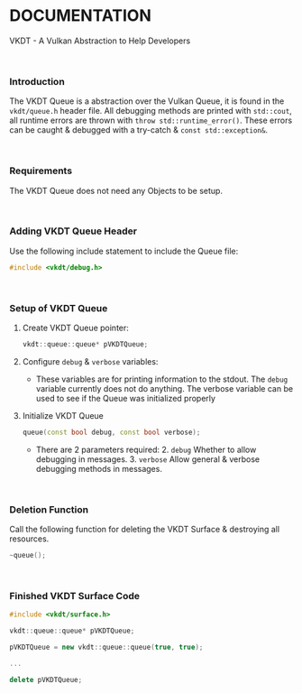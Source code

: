 # DOCUMENTATION

VKDT - A Vulkan Abstraction to Help Developers

<br>

### Introduction

The VKDT Queue is a abstraction over the Vulkan Queue, it is found in the `vkdt/queue.h` header file.
All debugging methods are printed with `std::cout`, all runtime errors are thrown with `throw std::runtime_error()`. These errors can be caught & debugged with a try-catch & `const std::exception&`.

<br>

### Requirements

The VKDT Queue does not need any Objects to be setup.

<br>

### Adding VKDT Queue Header

Use the following include statement to include the Queue file:
```cpp
#include <vkdt/debug.h>
```

<br>

### Setup of VKDT Queue

1. Create VKDT Queue pointer:
	```cpp
	vkdt::queue::queue* pVKDTQueue;
	```

2. Configure `debug` & `verbose` variables:
	- These variables are for printing information to the stdout. The `debug` variable currently does not do anything. The verbose variable can be used to see if the Queue was initialized properly

3. Initialize VKDT Queue
	```cpp
	queue(const bool debug, const bool verbose);
	```

	- There are 2 parameters required:
		2. `debug` Whether to allow debugging in messages.
		3. `verbose` Allow general & verbose debugging methods in messages.

<br>

### Deletion Function

Call the following function for deleting the VKDT Surface & destroying all resources.

```cpp
~queue();
```

<br>

### Finished VKDT Surface Code

```cpp
#include <vkdt/surface.h>

vkdt::queue::queue* pVKDTQueue;

pVKDTQueue = new vkdt::queue::queue(true, true);

...

delete pVKDTQueue;

```